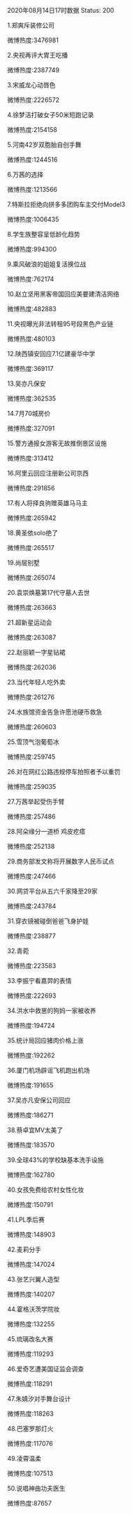 2020年08月14日17时数据
Status: 200

1.郑爽斥装修公司

微博热度:3476981

2.央视再评大胃王吃播

微博热度:2387749

3.宋威龙心动唇色

微博热度:2226572

4.徐梦洁打破女子50米短跑记录

微博热度:2154158

5.河南42岁双胞胎自创手舞

微博热度:1244516

6.万茜的选择

微博热度:1213566

7.特斯拉拒绝向拼多多团购车主交付Model3

微博热度:1006435

8.学生族整容呈低龄化趋势

微博热度:994300

9.乘风破浪的姐姐复活换位战

微博热度:762174

10.赵立坚用黑客帝国回应美要建清洁网络

微博热度:482883

11.央视曝光非法转租95号段黑色产业链

微博热度:480103

12.陕西镇安回应7.1亿建豪华中学

微博热度:369117

13.吴亦凡保安

微博热度:362535

14.7月70城房价

微博热度:327091

15.警方通报女游客无故推倒景区设施

微博热度:313412

16.阿里云回应注册新公司京西

微博热度:291856

17.有人将择良驹赠英雄马马主

微博热度:265942

18.黄圣依solo绝了

微博热度:265517

19.尚层别墅

微博热度:265074

20.袁崇焕墓第17代守墓人去世

微博热度:263663

21.超新星运动会

微博热度:263087

22.赵丽颖一字星钻裙

微博热度:262036

23.当代年轻人吃外卖

微博热度:261276

24.水族馆资金告急许愿池硬币救急

微博热度:260603

25.雪顶气泡葡萄冰

微博热度:259745

26.对在网红公路违规停车拍照者予以重罚

微博热度:259035

27.万茜举起受伤手臂

微博热度:257486

28.阿朵缘分一道桥 鸡皮疙瘩

微博热度:252138

29.商务部发文称将开展数字人民币试点

微博热度:247466

30.网贷平台从五六千家降至29家

微博热度:243784

31.穿衣镜被碰倒爸爸飞身护娃

微博热度:238877

32.青菀

微博热度:223583

33.李振宁看嘉羿的表情

微博热度:222693

34.洪水中救崽的狗妈一家被收养

微博热度:194724

35.统计局回应猪肉价格上涨

微博热度:192262

36.厦门机场辟谣飞机跑出机场

微博热度:191655

37.吴亦凡安保公司回应

微博热度:186271

38.蔡卓宜MV太美了

微博热度:183570

39.全球43%的学校缺基本洗手设施

微博热度:162780

40.女孩免费给农村女性化妆

微博热度:150791

41.LPL季后赛

微博热度:148903

42.麦莉分手

微博热度:147024

43.张艺兴翼人造型

微博热度:140207

44.霍格沃茨学院妆

微博热度:132255

45.琉璃改名大赛

微博热度:119293

46.爱奇艺遭美国证监会调查

微博热度:118291

47.朱婧汐对手舞台设计

微博热度:118263

48.巴塞罗那灯火

微博热度:117076

49.凌霄温柔

微博热度:107513

50.说唱神曲功夫医生

微博热度:87657

